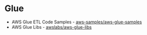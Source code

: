 # Glue

- AWS Glue ETL Code Samples - [aws-samples/aws-glue-samples](https://github.com/aws-samples/aws-glue-samples)
- AWS Glue Libs - [awslabs/aws-glue-libs](https://github.com/awslabs/aws-glue-libs)

